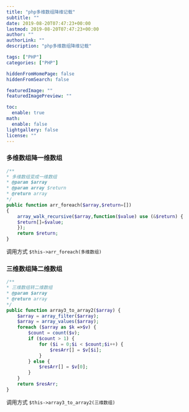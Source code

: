 ```yaml
---
title: "php多维数组降维记载"
subtitle: ""
date: 2019-08-20T07:47:23+00:00
lastmod: 2019-08-20T07:47:23+00:00
author: ""
authorLink: ""
description: "php多维数组降维记载"

tags: ["PHP"]
categories: ["PHP"]

hiddenFromHomePage: false
hiddenFromSearch: false

featuredImage: ""
featuredImagePreview: ""

toc:
  enable: true
math:
  enable: false
lightgallery: false
license: ""
---
```

<!--more-->

### 多维数组降一维数组

```php
/**
* 多维数组变成一维数组
* @param $array
* @param array $return
* @return array
*/
public function arr_foreach($array,$return=[])
{
	array_walk_recursive($array,function($value) use (&$return) {
	$return[]=$value;
	});
	return $return;
}
```

调用方式 `$this->arr_foreach(多维数组)`

### 三维数组降二维数组

```php
/**
* 三维数组转二维数组
* @param $array
* @return array
*/
public function array3_to_array2($array) {
	$array = array_filter($array);
	$array = array_values($array);
	foreach ($array as $k =>$v) {
		$count = count($v);
		if ($count > 1) {
			for ($i = 0;$i < $count;$i++) {
				$resArr[] = $v[$i];
			}
		} else {
			$resArr[] = $v[0];
		}
	}
	return $resArr;
}
```

调用方式 `$this->array3_to_array2(三维数组)`